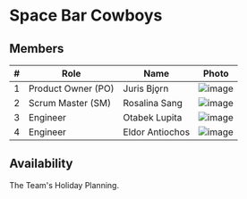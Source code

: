 # Space Bar Cowboys

## Members

| # | Role | Name | Photo |
| -- | -- | -- | -- |
| 1 | Product Owner (PO) | Juris Bjǫrn | ![image](https://randomuser.me/api/portraits/men/86.jpg) |
| 2 | Scrum Master (SM) | Rosalina Sang | ![image](https://randomuser.me/api/portraits/women/80.jpg) |
| 3 | Engineer | Otabek Lupita | ![image](https://randomuser.me/api/portraits/women/45.jpg) |
| 4 | Engineer | Eldor Antiochos | ![image](https://randomuser.me/api/portraits/men/60.jpg) |

## Availability

The Team's Holiday Planning.
